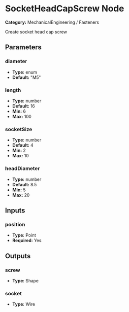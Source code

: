 
# SocketHeadCapScrew Node

**Category:** MechanicalEngineering / Fasteners

Create socket head cap screw

## Parameters


### diameter
- **Type:** enum
- **Default:** "M5"





### length
- **Type:** number
- **Default:** 16
- **Min:** 6
- **Max:** 100



### socketSize
- **Type:** number
- **Default:** 4
- **Min:** 2
- **Max:** 10



### headDiameter
- **Type:** number
- **Default:** 8.5
- **Min:** 5
- **Max:** 20



## Inputs


### position
- **Type:** Point
- **Required:** Yes



## Outputs


### screw
- **Type:** Shape



### socket
- **Type:** Wire





